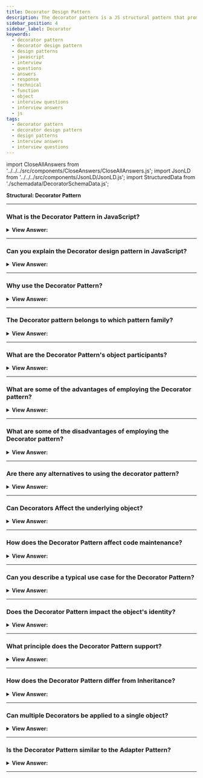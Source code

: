 ```yaml
---
title: Decorator Design Pattern
description: The decorator pattern is a JS structural pattern that promotes code reusability. They, like Mixins, can be viewed as a replacement for object sub-classing.
sidebar_position: 4
sidebar_label: Decorator
keywords:
  - decorator pattern
  - decorator design pattern
  - design patterns
  - javascript
  - interview
  - questions
  - answers
  - response
  - technical
  - function
  - object
  - interview questions
  - interview answers
  - js
tags:
  - decorator pattern
  - decorator design pattern
  - design patterns
  - interview answers
  - interview questions
---
```


import CloseAllAnswers from '../../../src/components/CloseAnswers/CloseAllAnswers.js';
import JsonLD from '../../../src/components/JsonLD/JsonLD.js';
import StructuredData from './schemadata/DecoratorSchemaData.js';

<JsonLD data={StructuredData} />

<head>
  <title>Decorator Pattern | JavaScript Interview Questions</title>
</head>

**Structural: Decorator Pattern**

<CloseAllAnswers />

---

### What is the Decorator Pattern in JavaScript?

<details>
  <summary><strong>View Answer:</strong></summary>
  <div>
  <div><strong>Interview Response:</strong> The Decorator Pattern is a design pattern that allows behavior to be added to an individual object, either statically or dynamically, without affecting the behavior of other objects from the same class.
  </div><br />
  <div><strong className="codeExample">Code Example:</strong><br /><br />

  <div></div>

```javascript
class Coffee {
  cost() {
    return 5;
  }
}

const withMilk = coffee => {
  const cost = coffee.cost();
  coffee.cost = () => cost + 1;
};

const withSugar = coffee => {
  const cost = coffee.cost();
  coffee.cost = () => cost + 2;
};

// Example usage:
const coffee = new Coffee();
withMilk(coffee);
withSugar(coffee);
console.log(coffee.cost());  // Outputs: 8
```

In this example, `Coffee` is the object we're decorating. The `withMilk` and `withSugar` decorators add additional functionality to the `Coffee` object's `cost` method. We can call these decorators on any `Coffee` object, and they modify only the object they're called on without changing the `Coffee` class or affecting other `Coffee` objects.

  </div>
  </div>
</details>

---

### Can you explain the Decorator design pattern in JavaScript?

<details className='answer'>
  <summary>
    <strong>View Answer:</strong>
  </summary>
  <div>
  <div>
      <strong>Interview Response:</strong> The Decorator Pattern in JavaScript allows you to dynamically add behavior or modify the behavior of an object at runtime, without affecting other objects of the same class.<br/>
    </div>
    <br/>
    <div>
      <strong>Technical Response:</strong> Decorators are a structural JS design pattern that aims to promote code reuse. Like Mixins, we can consider them as another viable alternative to object sub-classing. This pattern enables behavior that gets dynamically added to an individual object without affecting the behavior of other objects in the same class. Decorators can increase functionality in a more flexible way than sub-classing.<br/>
    </div>
    <div>
</div><br />
  <div><strong className="codeExample">Code Example #1:</strong> Decorating Objects with New Functionality<br /><br />

```js
// ES2015+ Keywords/syntax used: class, constructor, const

// A vehicle constructor
class Vehicle {
  constructor(vehicleType) {
    // some sane defaults
    this.vehicleType = vehicleType || 'car';
    this.model = 'default';
    this.license = '00000-000';
  }
}

// Test instance for a basic vehicle
const testInstance = new Vehicle('car');
console.log(testInstance);

// Outputs:
// vehicle: car, model:default, license: 00000-000

// Lets create a new instance of vehicle, to be decorated
const truck = new Vehicle('truck');

// New functionality we're decorating vehicle with
truck.setModel = function (modelName) {
  this.model = modelName;
};

truck.setColor = function (color) {
  this.color = color;
};

// Test the value setters and value assignment works correctly
truck.setModel('CAT');
truck.setColor('blue');

console.log(truck);

// Outputs:
// vehicle:truck, model:CAT, color: blue

// Demonstrate "vehicle" is still unaltered
const secondInstance = new Vehicle('car');
console.log(secondInstance);

// Outputs:
// vehicle: car, model:default, license: 00000-000
```

</div><br />
  <div><strong className="codeExample">Code Example #2:</strong> Decorating Objects with Multiple Decorators<br /><br />

```js
// ES2015+ Keywords/syntax used: class, constructor, const, let, extends, super

// The constructor to decorate
class MacBook {
  constructor() {
    this.cost = 997;
    this.screenSize = 11.6;
  }
  getCost() {
    return this.cost;
  }
  getScreenSize() {
    return this.screenSize;
  }
}

// Decorator 1
class Memory extends MacBook {
  constructor(macBook) {
    super();
    this.macBook = macBook;
  }

  getCost() {
    return this.macBook.getCost() + 75;
  }
}

// Decorator 2
class Engraving extends MacBook {
  constructor(macBook) {
    super();
    this.macBook = macBook;
  }

  getCost() {
    return this.macBook.getCost() + 200;
  }
}

// Decorator 3
class Insurance extends MacBook {
  constructor(macBook) {
    super();
    this.macBook = macBook;
  }

  getCost() {
    return this.macBook.getCost() + 250;
  }
}

// init main object
let mb = new MacBook();

// init decorators
mb = new Memory(mb);
mb = new Engraving(mb);
mb = new Insurance(mb);

// Outputs: 1522
console.log(mb.getCost());

// Outputs: 11.6
console.log(mb.getScreenSize());
```

</div><br />
  <div><strong className="codeExample">Code Example #3:</strong><br /><br />

**The objects participating in this pattern are:**

**Client** -- Example code: _the run() function_

- maintains a reference to the decorated Component

**Component** -- In example code: _User_

- object to which additional functionality gets added

**Decorator** -- In example code: _DecoratedUser_

- wraps around -- Component by maintaining a reference to it
- defines an interface that is compatible with the interface of the Component
- implements the additional functionality (addedMembers in the diagram)

```js
let User = function (name) {
  this.name = name;

  this.say = function () {
    console.log('User: ' + this.name);
  };
};

let DecoratedUser = function (user, street, city) {
  this.user = user;
  this.name = user.name; // ensures interface stays the same
  this.street = street;
  this.city = city;

  this.say = function () {
    console.log(
      'Decorated User: ' + this.name + ', ' + this.street + ', ' + this.city
    );
  };
};

function run() {
  let user = new User('Kelly');
  user.say();

  let decorated = new DecoratedUser(user, 'Broadway', 'New York');
  decorated.say();
}

run();

/*

OUTPUT:

User: Kelly
Decorated User: Kelly, Broadway, New York

*/
```

</div>
 </div>

</details>

---

### Why use the Decorator Pattern?

<details>
  <summary><strong>View Answer:</strong></summary>
  <div>
  <div><strong>Interview Response:</strong> It promotes code flexibility, allowing dynamic addition of responsibilities to objects and avoids sub-classing clutter.
  </div>
  </div>
</details>

---

### The Decorator pattern belongs to which pattern family?

<details>
  <summary>
    <strong>View Answer:</strong>
  </summary>
  <div>
    <div>
      <strong>Interview Response:</strong> The Decorator pattern in JavaScript belongs to the Structural pattern family, which focuses on organizing objects and classes to form larger structures and functionalities.
    </div>
  </div>
</details>

---

### What are the Decorator Pattern's object participants?

<details>
  <summary>
    <strong>View Answer:</strong>
  </summary>
  <div>
  <div>
      <strong>Interview Response:</strong> In the Decorator pattern in JavaScript, the object participants include the Component interface or class, ConcreteComponent, and Decorator interface or class. Additionally, there are ConcreteDecorator classes.
    </div>
    <div></div>

- **Component**: An interface defining the default behavior objects.
- **ConcreteComponent**: An object to be decorated.
- **Decorator**: An abstract class that implements the component interface and holds an instance of a component.
- **ConcreteDecorator**: A class that adds responsibilities to the component.

<br />
  <div><strong className="codeExample">Code Example:</strong><br /><br />

  <div></div>

Let's illustrate these with a modern JavaScript code:

```javascript
// Component
class Car {
  constructor() {
    this.cost = function() {
      return 0;
    };
  }
}

// ConcreteComponent
class ModelS extends Car {
  constructor() {
    super();
    this.cost = function() {
      return 50000;
    };
  }
}

// Decorator
class CarOptions extends Car {
  constructor(car) {
    super();
    this.decoratedCar = car;
  }

  cost() {
    return this.decoratedCar.cost();
  }
}

// ConcreteDecorator
class EnhancedAutopilot extends CarOptions {
  constructor(car) {
    super(car);
  }

  cost() {
    return this.decoratedCar.cost() + 5000;
  }
}

// Example usage
let myCar = new ModelS();
myCar = new EnhancedAutopilot(myCar);
console.log(myCar.cost());  // Outputs: 55000
```

In this example, `Car` is the Component, `ModelS` is the ConcreteComponent, `CarOptions` is the Decorator, and `EnhancedAutopilot` is the ConcreteDecorator. Each ConcreteDecorator enhances the behavior of the ConcreteComponent it wraps.

  </div>
  </div>
</details>

---

### What are some of the advantages of employing the Decorator pattern?

<details>
  <summary>
    <strong>View Answer:</strong>
  </summary>
  <div>
  <div>
      <strong>Interview Response:</strong> Some advantages of using the Decorator pattern in JavaScript include its ability to add new functionality to objects dynamically, its flexibility, and its ability to allow for easy customization of object behavior.
    </div>
    <br />
    <div>
      <strong>Technical Response:</strong> Benefits of the Decorator Pattern include:
    </div>
    <br />
    <div></div>

- You can change the behavior of an object without creating a new subclass.
- At runtime, you can add or remove responsibilities from an object.
- Wrapping an object in multiple decorators allows you to combine several behaviors.
- Single Responsibility Principle - The principle of single responsibility. A monolithic class that implements many possible behavior variants can get divided into several smaller classes.

<br />
  </div>
</details>

---

### What are some of the disadvantages of employing the Decorator pattern?

<details>
  <summary>
    <strong>View Answer:</strong>
  </summary>
  <div>
  <div>
      <strong>Interview Response:</strong> Some disadvantages of using the Decorator pattern in JavaScript include the potential for an excessive number of small objects, increased complexity, and potential performance impacts due to the added layers of abstraction.
    </div>
    <br />
    <div>
      <strong>Technical Response:</strong> Drawbacks of the Decorator Pattern include:
    </div>
    <br />
    <div></div>

- It’s hard to remove a specific wrapper from the wrapper's stack.
- It’s hard to implement a decorator in such a way that its behavior doesn’t depend on the order in the Decorator's stack.
- The initial configuration code of layers might look pretty ugly.

<br />
  </div>
</details>

---

### Are there any alternatives to using the decorator pattern?

<details>
  <summary>
    <strong>View Answer:</strong>
  </summary>
  <div>
  <div>
      <strong>Interview Response:</strong> Yes, there are alternative patterns to achieve similar functionality as the Decorator pattern in JavaScript, such as using mixins, composition, or inheritance.
    </div>
  </div>
</details>

---

### Can Decorators Affect the underlying object?

<details>
  <summary><strong>View Answer:</strong></summary>
  <div>
  <div><strong>Interview Response:</strong> Yes, Decorators can modify behavior, but the object itself remains unaltered.
  </div>
  </div>
</details>

---

### How does the Decorator Pattern affect code maintenance?

<details>
  <summary><strong>View Answer:</strong></summary>
  <div>
  <div><strong>Interview Response:</strong> It enhances code maintenance by allowing isolated changes to individual objects without impacting the object class.
  </div>
  </div>
</details>

---

### Can you describe a typical use case for the Decorator Pattern?

<details>
  <summary><strong>View Answer:</strong></summary>
  <div>
  <div><strong>Interview Response:</strong> A common use case of the Decorator Pattern is when you need to add new responsibilities or behaviors to an object dynamically without affecting other instances of the same class.
  </div><br />
  <div><strong className="codeExample">Code Example:</strong><br /><br />

  <div></div>

Consider an example where we're building a pizza ordering system. Different types of pizzas have different base costs, and toppings like cheese, tomatoes, and bacon can be added to any pizza. Here's how this could be achieved with the Decorator Pattern:

```javascript
// Component
class Pizza {
  cost() {
    return 0;
  }
}

// ConcreteComponent
class MargheritaPizza extends Pizza {
  cost() {
    return 10;
  }
}

// Decorator
class ToppingDecorator extends Pizza {
  constructor(pizza) {
    super();
    this.decoratedPizza = pizza;
  }

  cost() {
    return this.decoratedPizza.cost();
  }
}

// ConcreteDecorator
class CheeseTopping extends ToppingDecorator {
  constructor(pizza) {
    super(pizza);
  }

  cost() {
    return this.decoratedPizza.cost() + 2;
  }
}

// ConcreteDecorator
class TomatoTopping extends ToppingDecorator {
  constructor(pizza) {
    super(pizza);
  }

  cost() {
    return this.decoratedPizza.cost() + 1;
  }
}

// Example usage
let myPizza = new MargheritaPizza();
myPizza = new CheeseTopping(myPizza);
myPizza = new TomatoTopping(myPizza);
console.log(myPizza.cost());  // Outputs: 13
```

In this example, we define the `cost` methods inside the classes, not inside the constructor. This allows us to create a `MargheritaPizza` object, then decorate it with additional toppings, each affecting the final cost of the pizza.

  </div>
  </div>
</details>

---

### Does the Decorator Pattern impact the object's identity?

<details>
  <summary><strong>View Answer:</strong></summary>
  <div>
  <div><strong>Interview Response:</strong> No, it doesn't impact the object’s identity as it encapsulates the original object rather than replacing it.
  </div>
  </div>
</details>

---

### What principle does the Decorator Pattern support?

<details>
  <summary><strong>View Answer:</strong></summary>
  <div>
  <div><strong>Interview Response:</strong> It supports the Open/Closed principle, classes should be open for extension but closed for modification.
  </div>
  </div>
</details>

---

### How does the Decorator Pattern differ from Inheritance?

<details>
  <summary><strong>View Answer:</strong></summary>
  <div>
  <div><strong>Interview Response:</strong> In JavaScript, the Decorator Pattern enhances or alters an object's functionality at runtime, while inheritance involves a new object inheriting properties from a parent class at the creation time, implying a static relationship.
  </div>
  </div>
</details>

---

### Can multiple Decorators be applied to a single object?

<details>
  <summary><strong>View Answer:</strong></summary>
  <div>
  <div><strong>Interview Response:</strong> Yes, multiple Decorators can be "stacked" on an object to add combined behaviors.
  </div><br />
  <div><strong className="codeExample">Code Example:</strong><br /><br />

  <div></div>

Yes, multiple decorators can be applied to a single object in modern JavaScript.

Here is an example using a coffee order system where we decorate a base coffee with multiple add-ons:

```javascript
class Coffee {
  cost() {
    return 5;
  }
}

class Milk {
  constructor(coffee) {
    this.coffee = coffee;
  }
  
  cost() {
    return this.coffee.cost() + 1;
  }
}

class Sugar {
  constructor(coffee) {
    this.coffee = coffee;
  }
  
  cost() {
    return this.coffee.cost() + 2;
  }
}

// Example usage
let coffee = new Coffee();
coffee = new Milk(coffee);
coffee = new Sugar(coffee);

console.log(coffee.cost());  // Outputs: 8
```

In this example, we start with a base coffee object. Then we wrap (or "decorate") that base coffee with a `Milk` object, and then wrap the `Milk` object with a `Sugar` object. Each decorator adds its own cost to the total, resulting in a final cost of 8.

  </div>
  </div>
</details>

---

### Is the Decorator Pattern similar to the Adapter Pattern?

<details>
  <summary><strong>View Answer:</strong></summary>
  <div>
  <div><strong>Interview Response:</strong> No, Decorator extends functionality while Adapter changes the interface of an existing object.
  </div>
  </div>
</details>

---
